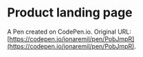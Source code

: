 # Product landing page

A Pen created on CodePen.io. Original URL: [https://codepen.io/ionaremil/pen/PobJmpR](https://codepen.io/ionaremil/pen/PobJmpR).


